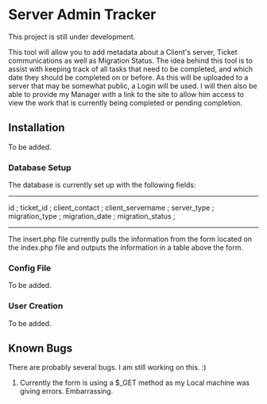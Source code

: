 # Server Admin Tracker

This project is still under development.

This tool will allow you to add metadata about a Client's server, Ticket communications as well as Migration Status. The idea behind this tool is to assist with keeping track of all tasks that need to be completed, and which date they should be completed on or before. As this will be uploaded to a server that may be somewhat public, a Login will be used. I will then also be able to provide my Manager with a link to the site to allow him access to view the work that is currently being completed or pending completion.  

## Installation

To be added.

### Database Setup

The database is currently set up with the following fields: 
_ _ _ _ _ _ _ _ _ _ 
id ; 
ticket_id ; 
client_contact ; 
client_servername ; 
server_type ; 
migration_type ; 
migration_date ; 
migration_status ; 
- - - - - - - - - -

The insert.php file currently pulls the information from the form located on the index.php file and outputs the information in a table above the form.

### Config File

To be added.

### User Creation

To be added.

## Known Bugs

There are probably several bugs. I am still working on this. :)

1. Currently the form is using a $_GET method as my Local machine was giving errors. Embarrassing.
